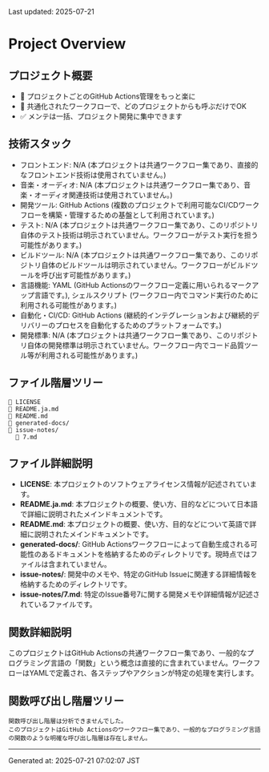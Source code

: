 Last updated: 2025-07-21

# Project Overview

## プロジェクト概要
- 🚀 プロジェクトごとのGitHub Actions管理をもっと楽に
- 🔗 共通化されたワークフローで、どのプロジェクトからも呼ぶだけでOK
- ✅ メンテは一括、プロジェクト開発に集中できます

## 技術スタック
- フロントエンド: N/A (本プロジェクトは共通ワークフロー集であり、直接的なフロントエンド技術は使用されていません。)
- 音楽・オーディオ: N/A (本プロジェクトは共通ワークフロー集であり、音楽・オーディオ関連技術は使用されていません。)
- 開発ツール: GitHub Actions (複数のプロジェクトで利用可能なCI/CDワークフローを構築・管理するための基盤として利用されています。)
- テスト: N/A (本プロジェクトは共通ワークフロー集であり、このリポジトリ自体のテスト技術は明示されていません。ワークフローがテスト実行を担う可能性があります。)
- ビルドツール: N/A (本プロジェクトは共通ワークフロー集であり、このリポジトリ自体のビルドツールは明示されていません。ワークフローがビルドツールを呼び出す可能性があります。)
- 言語機能: YAML (GitHub Actionsのワークフロー定義に用いられるマークアップ言語です。), シェルスクリプト (ワークフロー内でコマンド実行のために利用される可能性があります。)
- 自動化・CI/CD: GitHub Actions (継続的インテグレーションおよび継続的デリバリーのプロセスを自動化するためのプラットフォームです。)
- 開発標準: N/A (本プロジェクトは共通ワークフロー集であり、このリポジトリ自体の開発標準は明示されていません。ワークフロー内でコード品質ツール等が利用される可能性があります。)

## ファイル階層ツリー
```
📄 LICENSE
📖 README.ja.md
📖 README.md
📁 generated-docs/
📁 issue-notes/
  📖 7.md
```

## ファイル詳細説明
- **LICENSE**: 本プロジェクトのソフトウェアライセンス情報が記述されています。
- **README.ja.md**: 本プロジェクトの概要、使い方、目的などについて日本語で詳細に説明されたメインドキュメントです。
- **README.md**: 本プロジェクトの概要、使い方、目的などについて英語で詳細に説明されたメインドキュメントです。
- **generated-docs/**: GitHub Actionsワークフローによって自動生成される可能性のあるドキュメントを格納するためのディレクトリです。現時点ではファイルは含まれていません。
- **issue-notes/**: 開発中のメモや、特定のGitHub Issueに関連する詳細情報を格納するためのディレクトリです。
- **issue-notes/7.md**: 特定のIssue番号7に関する開発メモや詳細情報が記述されているファイルです。

## 関数詳細説明
このプロジェクトはGitHub Actionsの共通ワークフロー集であり、一般的なプログラミング言語の「関数」という概念は直接的に含まれていません。ワークフローはYAMLで定義され、各ステップやアクションが特定の処理を実行します。

## 関数呼び出し階層ツリー
```
関数呼び出し階層は分析できませんでした。
このプロジェクトはGitHub Actionsのワークフロー集であり、一般的なプログラミング言語の関数のような明確な呼び出し階層は存在しません。
```

---
Generated at: 2025-07-21 07:02:07 JST
